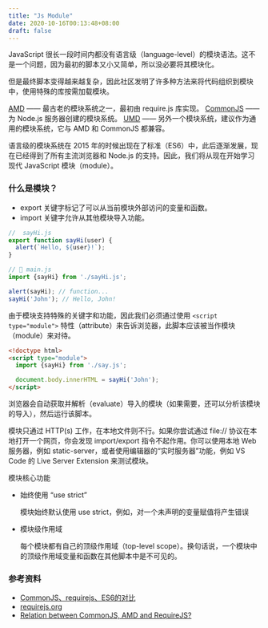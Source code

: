 ```yaml
---
title: "Js Module"
date: 2020-10-16T00:13:48+08:00
draft: false
---
```


JavaScript 很长一段时间内都没有语言级（language-level）的模块语法。这不是一个问题，因为最初的脚本又小又简单，所以没必要将其模块化。

但是最终脚本变得越来越复杂，因此社区发明了许多种方法来将代码组织到模块中，使用特殊的库按需加载模块。

[AMD](https://en.wikipedia.org/wiki/Asynchronous_module_definition) —— 最古老的模块系统之一，最初由 require.js 库实现。
[CommonJS](https://en.wikipedia.org/wiki/Asynchronous_module_definition) —— 为 Node.js 服务器创建的模块系统。
[UMD](https://en.wikipedia.org/wiki/Asynchronous_module_definition) —— 另外一个模块系统，建议作为通用的模块系统，它与 AMD 和 CommonJS 都兼容。

语言级的模块系统在 2015 年的时候出现在了标准（ES6）中，此后逐渐发展，现在已经得到了所有主流浏览器和 Node.js 的支持。因此，我们将从现在开始学习现代 JavaScript 模块（module）。

### 什么是模块？

- export 关键字标记了可以从当前模块外部访问的变量和函数。
- import 关键字允许从其他模块导入功能。


```js
//  sayHi.js
export function sayHi(user) {
  alert(`Hello, ${user}!`);
}

// 📁 main.js
import {sayHi} from './sayHi.js';

alert(sayHi); // function...
sayHi('John'); // Hello, John!
```

由于模块支持特殊的关键字和功能，因此我们必须通过使用 `<script type="module">` 特性（attribute）来告诉浏览器，此脚本应该被当作模块（module）来对待。

```html
<!doctype html>
<script type="module">
  import {sayHi} from './say.js';

  document.body.innerHTML = sayHi('John');
</script>
```

浏览器会自动获取并解析（evaluate）导入的模块（如果需要，还可以分析该模块的导入），然后运行该脚本。


模块只通过 HTTP(s) 工作，在本地文件则不行。如果你尝试通过 file:// 协议在本地打开一个网页，你会发现 import/export 指令不起作用。你可以使用本地 Web 服务器，例如 static-server，或者使用编辑器的“实时服务器”功能，例如 VS Code 的 Live Server Extension 来测试模块。

模块核心功能

- 始终使用 “use strict”

    模块始终默认使用 use strict，例如，对一个未声明的变量赋值将产生错误

- 模块级作用域

    每个模块都有自己的顶级作用域（top-level scope）。换句话说，一个模块中的顶级作用域变量和函数在其他脚本中是不可见的。


### 参考资料

- [CommonJS、requirejs、ES6的对比](https://www.jianshu.com/p/f65e84bfeb16)
- [requirejs.org](https://requirejs.org/docs/start.html)
- [Relation between CommonJS, AMD and RequireJS?](https://stackoverflow.com/questions/16521471/relation-between-commonjs-amd-and-requirejs)